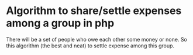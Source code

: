 # Algorithm to share/settle expenses among a group in php

There will be a set of people who owe each other some money or none. So this algorithm (the best and neat) to settle expense among this group.
